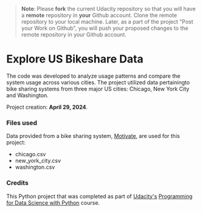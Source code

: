 >**Note**: Please **fork** the current Udacity repository so that you will have a **remote** repository in **your** Github account. Clone the remote repository to your local machine. Later, as a part of the project "Post your Work on Github", you will push your proposed changes to the remote repository in your Github account.

# Explore US Bikeshare Data
The code was developed to analyze usage patterns and compare the system usage across various cities. The project utilized data pertainingto bike sharing systems from three major US cities: Chicago, New York City and Washington. 

Project creation:  **April 29, 2024**.

### Files used
Data provided from a bike sharing system, [Motivate](https://motivateco.com/), are used for this project:
* chicago.csv
* new_york_city.csv
* washington.csv

### Credits
This Python project that was completed as part of [Udacity's](https://www.udacity.com/) [Programming for Data Science with Python](https://www.udacity.com/enrollment/nd104) course. 

